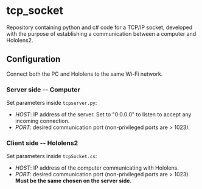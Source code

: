 # tcp_socket
Repository containing python and c# code for a TCP/IP socket, developed with the purpose of establishing a communication between a computer and Hololens2.

## Configuration
Connect both the PC and Hololens to the same Wi-Fi network.
### Server side -- Computer
Set parameters inside `tcpserver.py`:

 - *HOST*: IP address of the server. Set to "0.0.0.0" to listen to accept any incoming connection.
 - *PORT*: desired communication port (non-privileged ports are > 1023).

### Client side -- Hololens2
Set parameters inside `tcpSocket.cs`:

 - *HOST*: IP address of the computer communicating with Hololens.
 - *PORT*: desired communication port (non-privileged ports are > 1023). 
	 **Must be the same chosen on the server side.**
